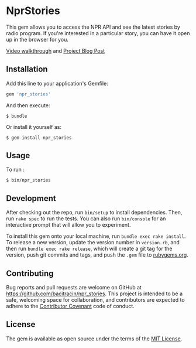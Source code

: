 # NprStories

This gem allows you to access the NPR API and see the latest stories by radio program. If you're interested in a particular story, you can have it open up in the browser for you.

[Video walkthrough](https://www.youtube.com/watch?v=2RJbifcIaFc) and 
[Project Blog Post](http://www.tracyctran.com/code/2016/03/21/npr-api-cli-gem-oo-assessment/)

## Installation

Add this line to your application's Gemfile:

```ruby
gem 'npr_stories'
```

And then execute:

    $ bundle

Or install it yourself as:

    $ gem install npr_stories

## Usage

To run :

    $ bin/npr_stories

## Development

After checking out the repo, run `bin/setup` to install dependencies. Then, run `rake spec` to run the tests. You can also run `bin/console` for an interactive prompt that will allow you to experiment.

To install this gem onto your local machine, run `bundle exec rake install`. To release a new version, update the version number in `version.rb`, and then run `bundle exec rake release`, which will create a git tag for the version, push git commits and tags, and push the `.gem` file to [rubygems.org](https://rubygems.org).

## Contributing

Bug reports and pull requests are welcome on GitHub at https://github.com/bacitracin/npr_stories. This project is intended to be a safe, welcoming space for collaboration, and contributors are expected to adhere to the [Contributor Covenant](http://contributor-covenant.org) code of conduct.


## License

The gem is available as open source under the terms of the [MIT License](http://opensource.org/licenses/MIT).


